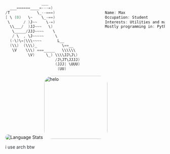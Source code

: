 ```c
                ___
  ___======____=---=)
/T            \_--===)                      Name: Max
[ \ (0)   \~    \_-==)                      Occupation: Student
 \      / )J~~    \-=)                      Interests: Utilities and math
  \\___/  )JJ~~~   \)                       Mostly programming in: Python and Rust                      
   \_____/JJJ~~~~    \
   / \  , \J~~~~~     \
  (-\)\=|\\\~~~~       L__
  (\\)  (\\\)_           \==__
   \V    \\\) ===_____   \\\\\\
          \V)     \_) \\\\JJ\J\)
                      /J\JT\JJJJ)
                      (JJJ| \UUU)
                       (UU)
```
<div style="display: inline-block">
  <img style="border-radius:25px;" src="https://github-profile-summary-cards.vercel.app/api/cards/repos-per-language?username=mmeiler-dev&theme=github_dark" alt="Language Stats"/>
  <img style="border-radius:25px;" src="https://github.com/mmeiler-dev/mmeiler-dev/assets/173518666/fd02aa71-aec6-448e-942c-3168fbf7f0fb" height=200px alt="helo"/>
</div>

<p style="color:#282c34;">i use arch btw</p>
